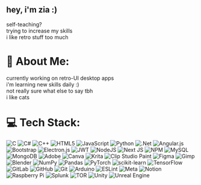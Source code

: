 ## hey,  i'm  zia :)

self-teaching?</br>
trying to increase my skills</br>
i like retro stuff too much</br>

# 💫 About Me:
currently working on retro-UI desktop apps<br>i'm learning new skills daily :)<br>not really sure what else to say tbh<br>i like cats


# 💻 Tech Stack:
![C](https://img.shields.io/badge/c-%2300599C.svg?style=for-the-badge&logo=c&logoColor=white) ![C#](https://img.shields.io/badge/c%23-%23239120.svg?style=for-the-badge&logo=csharp&logoColor=white) ![C++](https://img.shields.io/badge/c++-%2300599C.svg?style=for-the-badge&logo=c%2B%2B&logoColor=white) ![HTML5](https://img.shields.io/badge/html5-%23E34F26.svg?style=for-the-badge&logo=html5&logoColor=white) ![JavaScript](https://img.shields.io/badge/javascript-%23323330.svg?style=for-the-badge&logo=javascript&logoColor=%23F7DF1E) ![Python](https://img.shields.io/badge/python-3670A0?style=for-the-badge&logo=python&logoColor=ffdd54) ![.Net](https://img.shields.io/badge/.NET-5C2D91?style=for-the-badge&logo=.net&logoColor=white) ![Angular.js](https://img.shields.io/badge/angular.js-%23E23237.svg?style=for-the-badge&logo=angularjs&logoColor=white) ![Bootstrap](https://img.shields.io/badge/bootstrap-%238511FA.svg?style=for-the-badge&logo=bootstrap&logoColor=white) ![Electron.js](https://img.shields.io/badge/Electron-191970?style=for-the-badge&logo=Electron&logoColor=white) ![JWT](https://img.shields.io/badge/JWT-black?style=for-the-badge&logo=JSON%20web%20tokens) ![NodeJS](https://img.shields.io/badge/node.js-6DA55F?style=for-the-badge&logo=node.js&logoColor=white) ![Next JS](https://img.shields.io/badge/Next-black?style=for-the-badge&logo=next.js&logoColor=white) ![NPM](https://img.shields.io/badge/NPM-%23CB3837.svg?style=for-the-badge&logo=npm&logoColor=white) ![MySQL](https://img.shields.io/badge/mysql-4479A1.svg?style=for-the-badge&logo=mysql&logoColor=white) ![MongoDB](https://img.shields.io/badge/MongoDB-%234ea94b.svg?style=for-the-badge&logo=mongodb&logoColor=white) ![Adobe](https://img.shields.io/badge/adobe-%23FF0000.svg?style=for-the-badge&logo=adobe&logoColor=white) ![Canva](https://img.shields.io/badge/Canva-%2300C4CC.svg?style=for-the-badge&logo=Canva&logoColor=white) ![Krita](https://img.shields.io/badge/Krita-203759?style=for-the-badge&logo=krita&logoColor=EEF37B) ![Clip Studio Paint](https://img.shields.io/badge/ClipStudioPaint-%23CFD3D3.svg?style=for-the-badge&logo=ClipStudioPaint&logoColor=white) ![Figma](https://img.shields.io/badge/figma-%23F24E1E.svg?style=for-the-badge&logo=figma&logoColor=white) ![Gimp](https://img.shields.io/badge/Gimp-657D8B?style=for-the-badge&logo=gimp&logoColor=FFFFFF) ![Blender](https://img.shields.io/badge/blender-%23F5792A.svg?style=for-the-badge&logo=blender&logoColor=white) ![NumPy](https://img.shields.io/badge/numpy-%23013243.svg?style=for-the-badge&logo=numpy&logoColor=white) ![Pandas](https://img.shields.io/badge/pandas-%23150458.svg?style=for-the-badge&logo=pandas&logoColor=white) ![PyTorch](https://img.shields.io/badge/PyTorch-%23EE4C2C.svg?style=for-the-badge&logo=PyTorch&logoColor=white) ![scikit-learn](https://img.shields.io/badge/scikit--learn-%23F7931E.svg?style=for-the-badge&logo=scikit-learn&logoColor=white) ![TensorFlow](https://img.shields.io/badge/TensorFlow-%23FF6F00.svg?style=for-the-badge&logo=TensorFlow&logoColor=white) ![GitLab](https://img.shields.io/badge/gitlab-%23181717.svg?style=for-the-badge&logo=gitlab&logoColor=white) ![GitHub](https://img.shields.io/badge/github-%23121011.svg?style=for-the-badge&logo=github&logoColor=white) ![Git](https://img.shields.io/badge/git-%23F05033.svg?style=for-the-badge&logo=git&logoColor=white) ![Arduino](https://img.shields.io/badge/-Arduino-00979D?style=for-the-badge&logo=Arduino&logoColor=white) ![ESLint](https://img.shields.io/badge/ESLint-4B3263?style=for-the-badge&logo=eslint&logoColor=white) ![Meta](https://img.shields.io/badge/Meta-%230467DF.svg?style=for-the-badge&logo=Meta&logoColor=white) ![Notion](https://img.shields.io/badge/Notion-%23000000.svg?style=for-the-badge&logo=notion&logoColor=white) ![Raspberry Pi](https://img.shields.io/badge/-Raspberry_Pi-C51A4A?style=for-the-badge&logo=Raspberry-Pi) ![Splunk](https://img.shields.io/badge/splunk-%23000000.svg?style=for-the-badge&logo=splunk&logoColor=white) ![TOR](https://img.shields.io/badge/tor-%237E4798.svg?style=for-the-badge&logo=tor-project&logoColor=white) ![Unity](https://img.shields.io/badge/unity-%23000000.svg?style=for-the-badge&logo=unity&logoColor=white) ![Unreal Engine](https://img.shields.io/badge/unrealengine-%23313131.svg?style=for-the-badge&logo=unrealengine&logoColor=white)
